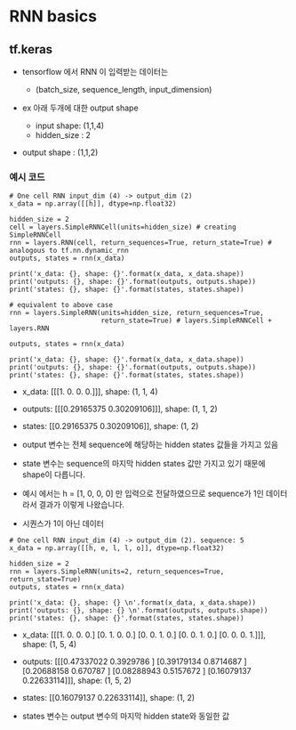 # RNN basics

## tf.keras

- tensorflow 에서 RNN 이 입력받는 데이터는
  - (batch_size, sequence_length, input_dimension)

- ex 아래 두개에 대한 output shape
  - input shape: (1,1,4)
  - hidden_size : 2
- output shape : (1,1,2)

### 예시 코드

```
# One cell RNN input_dim (4) -> output_dim (2)
x_data = np.array([[h]], dtype=np.float32)

hidden_size = 2
cell = layers.SimpleRNNCell(units=hidden_size) # creating SimpleRNNCell
rnn = layers.RNN(cell, return_sequences=True, return_state=True) # analogous to tf.nn.dynamic_rnn
outputs, states = rnn(x_data)

print('x_data: {}, shape: {}'.format(x_data, x_data.shape))
print('outputs: {}, shape: {}'.format(outputs, outputs.shape))
print('states: {}, shape: {}'.format(states, states.shape))

```
```
# equivalent to above case
rnn = layers.SimpleRNN(units=hidden_size, return_sequences=True,
                       return_state=True) # layers.SimpleRNNCell + layers.RNN

outputs, states = rnn(x_data)

print('x_data: {}, shape: {}'.format(x_data, x_data.shape))
print('outputs: {}, shape: {}'.format(outputs, outputs.shape))
print('states: {}, shape: {}'.format(states, states.shape))
```
- x_data: [[[1. 0. 0. 0.]]], shape: (1, 1, 4)
- outputs: [[[0.29165375 0.30209106]]], shape: (1, 1, 2)
- states: [[0.29165375 0.30209106]], shape: (1, 2)

- output 변수는 전체 sequence에 해당하는 hidden states 값들을 가지고 있음
- state 변수는 sequence의 마지막 hidden states 값만 가지고 있기 때문에 shape이 다릅니다.
- 예시 에서는 h = [1, 0, 0, 0] 만 입력으로 전달하였으므로 sequence가 1인 데이터라서 결과가 이렇게 나왔습니다.


- 시퀀스가 1이 아닌 데이터
```
# One cell RNN input_dim (4) -> output_dim (2). sequence: 5
x_data = np.array([[h, e, l, l, o]], dtype=np.float32)

hidden_size = 2
rnn = layers.SimpleRNN(units=2, return_sequences=True, return_state=True)    
outputs, states = rnn(x_data)

print('x_data: {}, shape: {} \n'.format(x_data, x_data.shape))
print('outputs: {}, shape: {} \n'.format(outputs, outputs.shape))
print('states: {}, shape: {}'.format(states, states.shape))
```
- x_data: [[[1. 0. 0. 0.]
  [0. 1. 0. 0.]
  [0. 0. 1. 0.]
  [0. 0. 1. 0.]
  [0. 0. 0. 1.]]], shape: (1, 5, 4) 

- outputs: [[[0.47337022 0.3929786 ]
  [0.39179134 0.8714687 ]
  [0.20688158 0.670787  ]
  [0.08288943 0.5157672 ]
  [0.16079137 0.22633114]]], shape: (1, 5, 2) 

- states: [[0.16079137 0.22633114]], shape: (1, 2)

- states 변수는 output 변수의 마지막 hidden state와 동일한 값